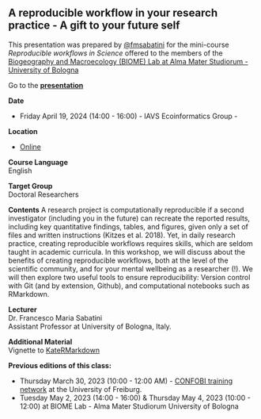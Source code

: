 ## A reproducible workflow in your research practice - A gift to your future self

This presentation was prepared by [@fmsabatini](https://github.com/fmsabatini/) for the mini-course *Reproducible workflows in Science* offered to the members of the [Biogeography and Macroecology (BIOME) Lab at Alma Mater Studiorum - University of Bologna](https://bigea.unibo.it/it/ricerca/gruppi-di-ricerca/biome)

Go to the **[presentation](https://fmsabatini.github.io/ReproducibleWorkflow/1)**

**Date**  
- Friday April 19, 2024 (14:00 - 16:00) - IAVS Ecoinformatics Group - 

**Location**  
- [Online](https://us06web.zoom.us/j/88272036017?pwd=ymGdk6tmr9nQMDZabSgsPQdDd5wm6g.1)

**Course Language**  
English  

**Target Group**  
Doctoral Researchers  

**Contents**
A research project is computationally reproducible if a second investigator (including you in the future) can recreate the reported results, including key quantitative findings, tables, and figures, given only a set of files and written instructions (Kitzes et al. 2018). Yet, in daily research practice, creating reproducible workflows requires skills, which are seldom taught in academic curricula. In this workshop, we will discuss about the benefits of creating reproducible workflows, both at the level of the scientific community, and for your mental wellbeing as a researcher (!). We will then explore two useful tools to ensure reproducibility: Version control with Git (and by extension, Github), and computational notebooks such as RMarkdown.

**Lecturer**  
Dr. Francesco Maria Sabatini  
Assistant Professor at University of Bologna, Italy. 

**Additional Material**  
Vignette to [KateRMarkdown](https://github.com/fmsabatini/KateRMarkdown/)

**Previous editions of this class:**  
- Thursday March 30, 2023 (10:00 - 12:00 AM) - [CONFOBI training network](https://confobi.uni-freiburg.de/en) at the University of Freiburg.
- Tuesday May 2, 2023 (14:00 - 16:00) & Thursday May 4, 2023 (10:00 - 12:00) at BIOME Lab - Alma Mater Studiorum University of Bologna
